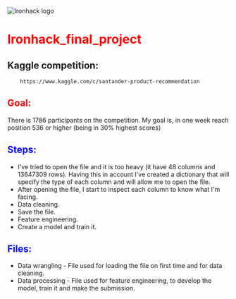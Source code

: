 ![Ironhack logo](https://i.imgur.com/1QgrNNw.png)


# <font color=red>Ironhack_final_project</font>

## Kaggle competition: 
		https://www.kaggle.com/c/santander-product-recommendation

## <font color=red>Goal:</font>
There is 1786 participants on the competition. My goal is, in one week reach position 536 or higher (being in 30% highest scores)

## <font color=blue>Steps:</font>
* I've tried to open the file and it is too heavy (it have 48 columns and 13647309 rows). Having this in account I've created a dictionary that will specify the type of each column and will allow me to open the file.
* After opening the file, I start to inspect each column to know what I'm facing.
* Data cleaning.
* Save the file.
* Feature engineering.
* Create a model and train it.

## <font color=blue>Files:</font>
* Data wrangling - File used for loading the file on first time and for data cleaning.
* Data processing - File used for feature engineering, to develop the model, train it and make the submission.

